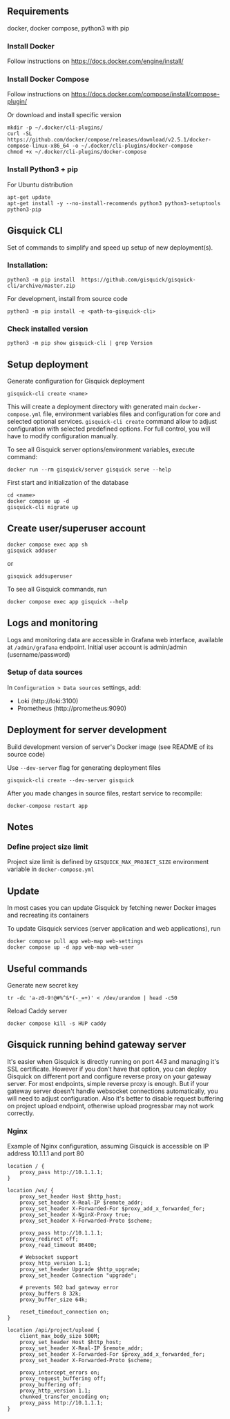 ## Requirements

docker, docker compose, python3 with pip

### Install Docker
Follow instructions on https://docs.docker.com/engine/install/


### Install Docker Compose
Follow instructions on https://docs.docker.com/compose/install/compose-plugin/


Or download and install specific version
```
mkdir -p ~/.docker/cli-plugins/
curl -SL https://github.com/docker/compose/releases/download/v2.5.1/docker-compose-linux-x86_64 -o ~/.docker/cli-plugins/docker-compose
chmod +x ~/.docker/cli-plugins/docker-compose
```

### Install Python3 + pip

For Ubuntu distribution
```
apt-get update
apt-get install -y --no-install-recommends python3 python3-setuptools python3-pip
```


## Gisquick CLI

Set of commands to simplify and speed up setup of new deployment(s).

### Installation:

```
python3 -m pip install  https://github.com/gisquick/gisquick-cli/archive/master.zip
```

For development, install from source code
```
python3 -m pip install -e <path-to-gisquick-cli>
```

### Check installed version
```
python3 -m pip show gisquick-cli | grep Version
```

## Setup deployment

Generate configuration for Gisquick deployment
```
gisquick-cli create <name>
```

This will create a deployment directory with generated main `docker-compose.yml` file,
environment variables files and configuration for core and selected optional services.
`gisquick-cli create` command allow to adjust configuration with selected predefined options.
For full control, you will have to modify configuration manually.

To see all Gisquick server options/environment variables, execute command:
```
docker run --rm gisquick/server gisquick serve --help
```

First start and initialization of the database
```
cd <name>
docker compose up -d
gisquick-cli migrate up

```

## Create user/superuser account
```
docker compose exec app sh
gisquick adduser
```
or
```
gisquick addsuperuser
```

To see all Gisquick commands, run
```
docker compose exec app gisquick --help
```

## Logs and monitoring

Logs and monitoring data are accessible in Grafana web interface, available at `/admin/grafana` endpoint.
Initial user account is admin/admin (username/password)

### Setup of data sources

In `Configuration > Data sources` settings, add:
* Loki (http://loki:3100)
* Prometheus (http://prometheus:9090)


## Deployment for server development

Build development version of server's Docker image (see README of its source code)

Use `--dev-server` flag for generating deployment files
```
gisquick-cli create --dev-server gisquick
```

After you made changes in source files, restart service to recompile:
```
docker-compose restart app
```

## Notes

### Define project size limit

Project size limit is defined by `GISQUICK_MAX_PROJECT_SIZE` environment variable in `docker-compose.yml`



## Update

In most cases you can update Gisquick by fetching newer Docker images and recreating its containers

To update Gisquick services (server application and web applications), run
```
docker compose pull app web-map web-settings
docker compose up -d app web-map web-user
```


## Useful commands

Generate new secret key
```
tr -dc 'a-z0-9!@#%^&*(-_=+)' < /dev/urandom | head -c50
```

Reload Caddy server
```
docker compose kill -s HUP caddy
```


## Gisquick running behind gateway server

It's easier when Gisquick is directly running on port 443 and managing it's SSL certificate.
However if you don't have that option, you can deploy Gisquick on different port and configure
reverse proxy on your gateway server. For most endpoints, simple reverse proxy is enough.
But if your gateway server doesn't handle websocket connections automatically, you will need to
adjust configuration. Also it's better to disable request buffering on project upload endpoint,
otherwise upload progressbar may not work correctly.

### Nginx

Example of Nginx configuration, assuming Gisquick is accessible on IP address 10.1.1.1 and port 80
```
location / {
    proxy_pass http://10.1.1.1;
}

location /ws/ {
    proxy_set_header Host $http_host;
    proxy_set_header X-Real-IP $remote_addr;
    proxy_set_header X-Forwarded-For $proxy_add_x_forwarded_for;
    proxy_set_header X-NginX-Proxy true;
    proxy_set_header X-Forwarded-Proto $scheme;

    proxy_pass http://10.1.1.1;
    proxy_redirect off;
    proxy_read_timeout 86400;

    # Websocket support
    proxy_http_version 1.1;
    proxy_set_header Upgrade $http_upgrade;
    proxy_set_header Connection "upgrade";

    # prevents 502 bad gateway error
    proxy_buffers 8 32k;
    proxy_buffer_size 64k;

    reset_timedout_connection on;
}

location /api/project/upload {
    client_max_body_size 500M;
    proxy_set_header Host $http_host;
    proxy_set_header X-Real-IP $remote_addr;
    proxy_set_header X-Forwarded-For $proxy_add_x_forwarded_for;
    proxy_set_header X-Forwarded-Proto $scheme;

    proxy_intercept_errors on;
    proxy_request_buffering off;
    proxy_buffering off;
    proxy_http_version 1.1;
    chunked_transfer_encoding on;
    proxy_pass http://10.1.1.1;
}
```
